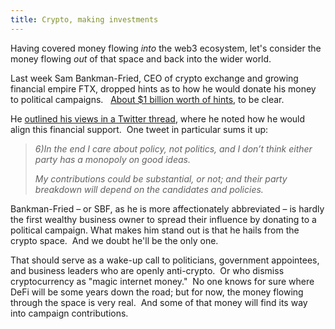 ```yaml
---
title: Crypto, making investments
---
```

Having covered money flowing _into_ the web3 ecosystem, let's consider the money flowing _out_ of that space and back into the wider world.

Last week Sam Bankman-Fried, CEO of crypto exchange and growing financial empire FTX, dropped hints as to how he would donate his money to political campaigns.   [About $1 billion worth of hints](https://coinmarketcap.com/alexandria/article/sam-bankman-fried-may-donate-1-billion-to-stop-donald-trump-in-2024), to be clear.

He [outlined his views in a Twitter thread](https://twitter.com/SBF_FTX/status/1529439386449985536), where he noted how he would align this financial support.  One tweet in particular sums it up:

> _6)In the end I care about policy, not politics, and I don’t think either party has a monopoly on good ideas._
> 
> _My contributions could be substantial, or not; and their party breakdown will depend on the candidates and policies._

Bankman-Fried – or SBF, as he is more affectionately abbreviated – is hardly the first wealthy business owner to spread their influence by donating to a political campaign. What makes him stand out is that he hails from the crypto space.  And we doubt he'll be the only one.

That should serve as a wake-up call to politicians, government appointees, and business leaders who are openly anti-crypto.  Or who dismiss cryptocurrency as "magic internet money."  No one knows for sure where DeFi will be some years down the road; but for now, the money flowing through the space is very real.  And some of that money will find its way into campaign contributions.